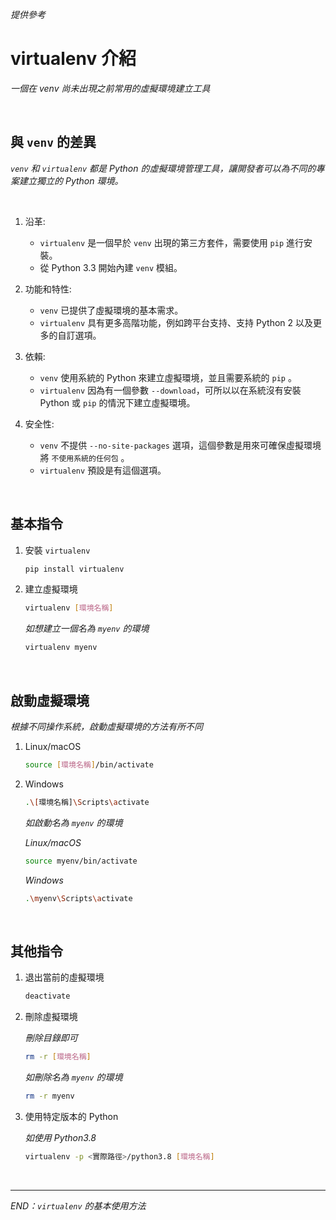 _提供參考_
# virtualenv 介紹

_一個在 venv 尚未出現之前常用的虛擬環境建立工具_

<br>

## 與 `venv` 的差異

_`venv` 和 `virtualenv` 都是 Python 的虛擬環境管理工具，讓開發者可以為不同的專案建立獨立的 Python 環境。_

<br>

1. 沿革:
   - `virtualenv` 是一個早於 `venv` 出現的第三方套件，需要使用 `pip` 進行安裝。
   - 從 Python 3.3 開始內建 `venv` 模組。

2. 功能和特性:
   - `venv` 已提供了虛擬環境的基本需求。
   - `virtualenv` 具有更多高階功能，例如跨平台支持、支持 Python 2 以及更多的自訂選項。

3. 依賴:
   - `venv` 使用系統的 Python 來建立虛擬環境，並且需要系統的 `pip` 。
   - `virtualenv` 因為有一個參數 `--download`，可所以以在系統沒有安裝 Python 或 `pip` 的情況下建立虛擬環境。

4. 安全性:
   - `venv` 不提供 `--no-site-packages` 選項，這個參數是用來可確保虛擬環境將 `不使用系統的任何包` 。
   - `virtualenv` 預設是有這個選項。

<br>

## 基本指令

1. 安裝 `virtualenv`

    ```bash
    pip install virtualenv
    ```

2. 建立虛擬環境

    ```bash
    virtualenv [環境名稱]
    ```

    _如想建立一個名為 `myenv` 的環境_

    ```bash
    virtualenv myenv
    ```

<br>

## 啟動虛擬環境
_根據不同操作系統，啟動虛擬環境的方法有所不同_


1. Linux/macOS

    ```bash
    source [環境名稱]/bin/activate
    ```

2. Windows

    ```bash
    .\[環境名稱]\Scripts\activate
    ```

    _如啟動名為 `myenv` 的環境_

    _Linux/macOS_

    ```bash
    source myenv/bin/activate
    ```

    _Windows_

    ```bash
    .\myenv\Scripts\activate
    ```

<br>


## 其他指令

1. 退出當前的虛擬環境

    ```bash
    deactivate
    ```

2. 刪除虛擬環境

    _刪除目錄即可_

    ```bash
    rm -r [環境名稱]
    ```

    _如刪除名為 `myenv` 的環境_

    ```bash
    rm -r myenv
    ```

3. 使用特定版本的 Python

    _如使用 Python3.8_

    ```bash
    virtualenv -p <實際路徑>/python3.8 [環境名稱]
    ```

<br>

---

_END：`virtualenv` 的基本使用方法_